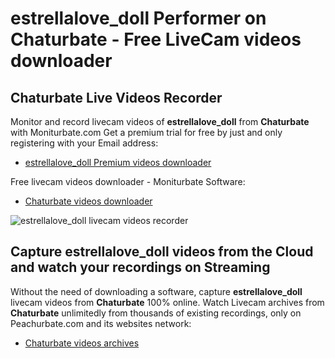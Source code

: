 # estrellalove_doll Performer on Chaturbate - Free LiveCam videos downloader

## Chaturbate Live Videos Recorder

Monitor and record livecam videos of **estrellalove_doll** from **Chaturbate** with Moniturbate.com
Get a premium trial for free by just and only registering with your Email address:
* [estrellalove_doll Premium videos downloader](https://moniturbate.com/request-demo-licence-key.html)

Free livecam videos downloader - Moniturbate Software:
* [Chaturbate videos downloader](https://moniturbate.com/moniturbate-download-software.html)

![estrellalove_doll livecam videos recorder](https://peachurnet.com/templates/moniturbate-software.png)


## Capture estrellalove_doll videos from the Cloud and watch your recordings on Streaming

Without the need of downloading a software, capture **estrellalove_doll** livecam videos from **Chaturbate** 100% online.
Watch Livecam archives from **Chaturbate** unlimitedly from thousands of existing recordings, only on Peachurbate.com and its websites network:
* [Chaturbate videos archives](https://peachurnet.com/)